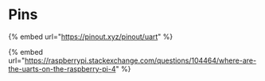 # Pins

{% embed url="https://pinout.xyz/pinout/uart" %}

{% embed url="https://raspberrypi.stackexchange.com/questions/104464/where-are-the-uarts-on-the-raspberry-pi-4" %}
